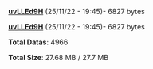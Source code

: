 [**uvLLEd9H**](/data/uvLLEd9H.txt) (25/11/22 - 19:45)- 6827 bytes

[**uvLLEd9H**](/data/uvLLEd9H.txt) (25/11/22 - 19:45)- 6827 bytes

**Total Datas**: 4966

**Total Size**: 27.68 MB / 27.7 MB